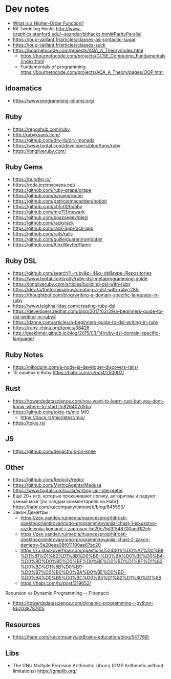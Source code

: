 # Dev notes
- [What is a Higher-Order Function?]( https://typeofnan.dev/what-is-a-higher-order-function/)
- Bit Twiddling Hacks http://www-graphics.stanford.edu/~seander/bithacks.html#ParityParallel
- https://loup-vaillant.fr/articles/classes-as-syntactic-sugar
- https://loup-vaillant.fr/articles/classes-suck
- https://bournetocode.com/projects/AQA_A_Theory/index.html
  - https://bournetocode.com/projects/GCSE_Computing_Fundamentals/index.html
  - Fundamentals of programming https://bournetocode.com/projects/AQA_A_Theory/pages/OOP.html


## Idoamatics
- https://www.programming-idioms.org/



## Ruby
- https://reposhub.com/ruby
- http://rubykoans.com/
- https://github.com/dry-rb/dry-monads
- https://www.toptal.com/developers/blog/tags/ruby
- https://longliveruby.com/



## Ruby Gems
- https://bundler.io/
- https://roda.jeremyevans.net/
- https://github.com/ruby-grape/grape
- https://github.com/hanami/router
- https://github.com/patriciomacadden/hobbit
- https://github.com/ch1c0t/hobby
- https://github.com/mje113/newark
- https://github.com/boazsegev/plezi
- https://github.com/rack/rack
- https://github.com/rack-app/rack-app
- https://github.com/rails/rails
- https://github.com/guilleiguaran/rambutan
- https://github.com/AlexWayfer/flame




## Ruby DSL
- https://github.com/search?l=ruby&p=4&q=dsl&type=Repositories
- https://www.toptal.com/ruby/ruby-dsl-metaprogramming-guide
- https://longliveruby.com/articles/building-dsl-with-ruby
- https://dev.to/theterminalguy/creating-a-dsl-with-ruby-28hi
- https://thoughtbot.com/blog/writing-a-domain-specific-language-in-ruby
- https://www.leighhalliday.com/creating-ruby-dsl
- https://developers.redhat.com/blog/2017/03/29/a-beginners-guide-to-dsl-writing-in-ruby#
- https://dzone.com/articles/a-beginners-guide-to-dsl-writing-in-ruby
- https://ruby-china.org/topics/38428
- http://geekhmer.github.io/blog/2015/03/14/ruby-dsl-domain-specific-language/


## Ruby Notes
- https://nikodunk.com/a-node-js-developer-discovers-rails/
- 10 ошибок в Ruby https://habr.com/ru/post/250007/





## Rust
- https://towardsdatascience.com/you-want-to-learn-rust-but-you-dont-know-where-to-start-fc826402d5ba
- https://github.com/tokio-rs/mio MIO
    - https://docs.rs/mio/latest/mio/
- https://tokio.rs/


## JS
- https://github.com/degacth/js-on-knee


## Other
- https://github.com/Redocly/redoc
- https://github.com/MythicAgents/Medusa
- https://www.toptal.com/scala/writing-an-interpreter
- Ещё 20+ игр, которые прокачивают логику, алгоритмы и радуют умный мозг [по следам комментариев на Habr] https://habr.com/ru/company/timeweb/blog/645593/
- Закон Деметры
  - https://zen.yandex.ru/media/nuancesprog/hitrosti-obektnoorientirovannogo-programmirovaniia-chast-1-iskusstvo-razdeleniia-komand-i-zaprosov-5e20e75d3f548700aed1f2e5
  - https://zen.yandex.ru/media/nuancesprog/hitrosti-obektnoorientirovannogo-programmirovaniia-chast-2-zakon-demetry-5e20eea08f011100ae67ac20
  - https://ru.stackoverflow.com/questions/524401/%D0%A7%D0%B8%D1%81%D1%82%D1%8B%D0%B9-%D0%BA%D0%BE%D0%B4-%D0%9D%D0%B5%D0%BF%D0%BE%D0%BD%D1%8F%D1%82%D0%BD%D1%8B%D0%B9-%D0%B7%D0%B0%D0%BA%D0%BE%D0%BD-%D0%94%D0%B5%D0%BC%D0%B5%D1%82%D1%80%D1%8B
  - https://habr.com/ru/post/319652/


Recursion vs Dynamic Programming -- Fibonacci
  - https://towardsdatascience.com/dynamic-programming-i-python-8b20387870f5

## Resources
- https://habr.com/ru/company/JetBrains-education/blog/547768/

## Libs
- The GNU Multiple Precision Arithmetic Library (GMP Arithmetic without limitations) https://gmplib.org/




